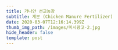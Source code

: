 ```yaml
---
title: 가나안 선교농장
subtitle: 계분 (Chicken Manure Fertilizer)
date: 2020-03-07T12:16:14.399Z
thumb_img_path: /images/미시광고-2.jpg
hide_header: false
template: post
---
```

